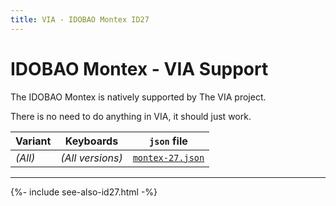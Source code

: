 ```yaml
---
title: VIA - IDOBAO Montex ID27
---
```


# IDOBAO Montex - VIA Support

<div class="border border-info border-4 bg-info bg-opacity-25 rounded-3 p-3 mb-3">
  <i class="fas fa-info-circle text-info"></i> The IDOBAO Montex is natively supported by The VIA project.

  There is no need to do anything in VIA, it should just work.
</div>


| Variant | Keyboards        | `json` file |
|---------|------------------|-------------|
| *(All)* | *(All versions)* | [<i class="fab fa-github-alt"></i> `montex-27.json`](https://github.com/the-via/keyboards/blob/master/src/other/montex27/montex-27.json) |


<!-- 

The IDOBAO Montex VIA `json` file has ***not*** been submitted to The VIA project.

You will need to side-load the `json` file.  Read the instructions in the [VIA Manual](../manuals/id27/via.html) on how to do this.


| Variant | Keyboards        | `json` file |
|---------|------------------|-------------|
| *(All)* | *(All versions)* | [<i class="fas fa-file-code"></i> `idobao_montex27_via.json`](https://raw.githubusercontent.com/Idobao/idobao.github.io/master/via/idobao_montex27_via.json) |

-->

---

{%- include see-also-id27.html -%}
